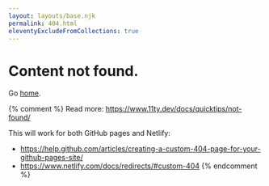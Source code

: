 ```yaml
---
layout: layouts/base.njk
permalink: 404.html
eleventyExcludeFromCollections: true
---
```


# Content not found.

Go <a href="{{ '/' | url }}" class="rainbow-active">home</a>.

{% comment %}
Read more: https://www.11ty.dev/docs/quicktips/not-found/

This will work for both GitHub pages and Netlify:

* https://help.github.com/articles/creating-a-custom-404-page-for-your-github-pages-site/
* https://www.netlify.com/docs/redirects/#custom-404
  {% endcomment %}
